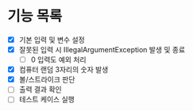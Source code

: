 # 기능 목록

- [x] 기본 입력 및 변수 설정
- [x] 잘못된 입력 시 IllegalArgumentException 발생 및 종료
  - [ ] 0 입력도 예외 처리
- [x] 컴퓨터 랜덤 3자리의 숫자 발생
- [x] 볼/스트라이크 판단
- [ ] 출력 결과 확인
- [ ] 테스트 케이스 실행